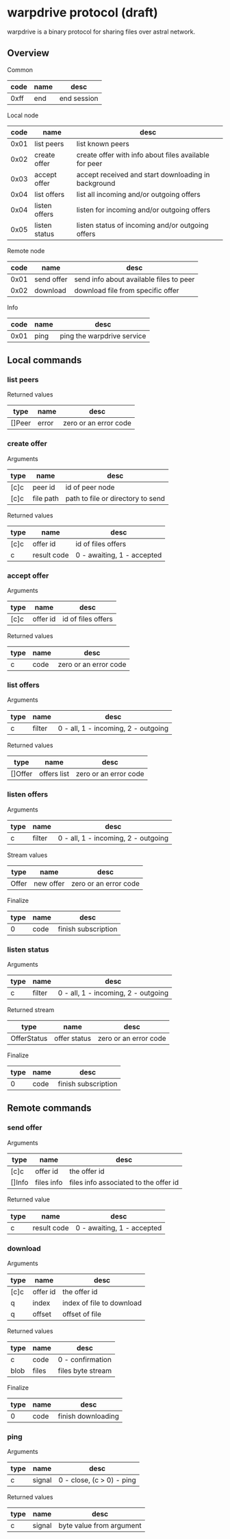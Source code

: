 # warpdrive protocol (draft)

warpdrive is a binary protocol for sharing files over astral network.

## Overview

Common

| code | name          | desc                                                |
|------|---------------|-----------------------------------------------------|
| 0xff | end           | end session                                         |

Local node

| code | name          | desc                                                  |
|------|---------------|-------------------------------------------------------|
| 0x01 | list peers    | list known peers                                      |
| 0x02 | create offer  | create offer with info about files available for peer |
| 0x03 | accept offer  | accept received and start downloading in background   |
| 0x04 | list offers   | list all incoming and/or outgoing offers              |
| 0x04 | listen offers | listen for incoming and/or outgoing offers            |
| 0x05 | listen status | listen status of incoming and/or outgoing offers      |

Remote node

| code | name       | desc                                    |
|------|------------|-----------------------------------------|
| 0x01 | send offer | send info about available files to peer |
| 0x02 | download   | download file from specific offer       |

Info

| code | name | desc                       |
|------|------|----------------------------|
| 0x01 | ping | ping the warpdrive service |

## Local commands

### list peers

Returned values

| type   | name     | desc                  |
|--------|----------|-----------------------|
| []Peer | error    | zero or an error code |

### create offer

Arguments

| type | name      | desc                              |
|------|-----------|-----------------------------------|
| [c]c | peer id   | id of peer node                   |
| [c]c | file path | path to file or directory to send |

Returned values

| type | name        | desc                       |
|------|-------------|----------------------------|
| [c]c | offer id    | id of files offers         |
| c    | result code | 0 - awaiting, 1 - accepted |

### accept offer

Arguments

| type | name     | desc               |
|------|----------|--------------------|
| [c]c | offer id | id of files offers |

Returned values

| type | name | desc                  |
|------|------|-----------------------|
| c    | code | zero or an error code |

### list offers

Arguments

| type | name   | desc                                |
|------|--------|-------------------------------------|
| c    | filter | 0 - all, 1 - incoming, 2 - outgoing |

Returned values

| type    | name         | desc                  |
|---------|--------------|-----------------------|
| []Offer | offers list  | zero or an error code |

### listen offers

Arguments

| type | name   | desc                                |
|------|--------|-------------------------------------|
| c    | filter | 0 - all, 1 - incoming, 2 - outgoing |

Stream values

| type  | name      | desc                  |
|-------|-----------|-----------------------|
| Offer | new offer | zero or an error code |

Finalize

| type | name | desc                |
|------|------|---------------------|
| 0    | code | finish subscription |

### listen status

Arguments

| type | name   | desc                                |
|------|--------|-------------------------------------|
| c    | filter | 0 - all, 1 - incoming, 2 - outgoing |

Returned stream

| type        | name         | desc                  |
|-------------|--------------|-----------------------|
| OfferStatus | offer status | zero or an error code |

Finalize

| type | name | desc                |
|------|------|---------------------|
| 0    | code | finish subscription |

## Remote commands

### send offer

Arguments

| type   | name       | desc                                  |
|--------|------------|---------------------------------------|
| [c]c   | offer id   | the offer id                          |
| []Info | files info | files info associated to the offer id |

Returned value

| type | name        | desc                       |
|------|-------------|----------------------------|
| c    | result code | 0 - awaiting, 1 - accepted |

### download

Arguments

| type | name     | desc                      |
|------|----------|---------------------------|
| [c]c | offer id | the offer id              |
| q    | index    | index of file to download |
| q    | offset   | offset of file            |

Returned values

| type | name  | desc              |
|------|-------|-------------------|
| c    | code  | 0 - confirmation  |
| blob | files | files byte stream |

Finalize

| type | name | desc               |
|------|------|--------------------|
| 0    | code | finish downloading |

### ping

Arguments

| type | name   | desc                      |
|------|--------|---------------------------|
| c    | signal | 0 - close, (c > 0) - ping |

Returned values

| type | name   | desc                     |
|------|--------|--------------------------|
| c    | signal | byte value from argument |

